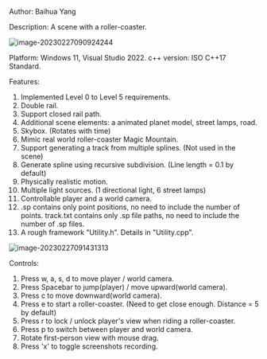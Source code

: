 Author: Baihua Yang

Description: A scene with a roller-coaster.

![image-20230227090924244](C:\Users\ybhba\AppData\Roaming\Typora\typora-user-images\image-20230227090924244.png)

Platform: Windows 11, Visual Studio 2022.
c++ version: ISO C++17 Standard.



Features:
1. Implemented Level 0 to Level 5 requirements.
2. Double rail.
3. Support closed rail path.
4. Additional scene elements: a animated planet model, street lamps, road.
5. Skybox. (Rotates with time)
6. Mimic real world roller-coaster Magic Mountain.
7. Support generating a track from multiple splines. (Not used in the scene)
8. Generate spline using recursive subdivision. (Line length = 0.1 by default)
9. Physically realistic motion.
10. Multiple light sources. (1 directional light, 6 street lamps)
11. Controllable player and a world camera.
12. .sp contains only point positions, no need to include the number of points. track.txt contains only .sp file paths, no need to include the number of .sp files.
13. A rough framework "Utility.h". Details in "Utility.cpp". 

![image-20230227091431313](C:\Users\ybhba\AppData\Roaming\Typora\typora-user-images\image-20230227091431313.png)




Controls:
1. Press w, a, s, d to move player / world camera.
2. Press Spacebar to jump(player) / move upward(world camera).
3. Press c to move downward(world camera).
4. Press e to start a roller-coaster. (Need to get close enough. Distance = 5 by default)
5. Press r to lock / unlock player's view when riding a roller-coaster.
6. Press p to switch between player and world camera.
7. Rotate first-person view with mouse drag.
8. Press 'x' to toggle screenshots recording. 